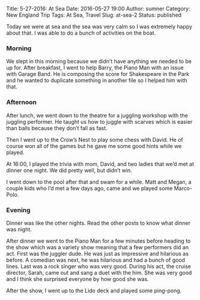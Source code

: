 Title: 5-27-2016: At Sea
Date: 2016-05-27 19:00
Author: sumner
Category: New England Trip
Tags: At Sea, Travel
Slug: at-sea-2
Status: published

Today we were at sea and the sea was very calm so I was extremely happy
about that. I was able to do a bunch of activities on the boat.

### Morning

We slept in this morning because we didn’t have anything we needed to be
up for. After breakfast, I went to help Barry, the Piano Man with an
issue with Garage Band. He is composing the score for Shakespeare in the
Park and he wanted to duplicate something in another file so I helped
him with that.

### Afternoon

After lunch, we went down to the theatre for a juggling workshop with
the juggling performer. He taught us how to juggle with scarves which is
easier than balls because they don’t fall as fast.

Then I went up to the Crow’s Nest to play some chess with David. He of
course won all of the games but he gave me some good hints while we
played.

At 16:00, I played the trivia with mom, David, and two ladies that we’d
met at dinner one night. We did pretty well, but didn’t win.

I went down to the pool after that and swam for a while. Matt and Megan,
a couple kids who I’d met a few days ago, came and we played some
Marco-Polo.

### Evening

Dinner was like the other nights. Read the other posts to know what
dinner was night.

After dinner we went to the Piano Man for a few minutes before heading
to the show which was a variety show meaning that a few performers did
an act. First was the juggler dude. He was just as impressive and
hilarious as before. A comedian was next, he was hilarious and had a
bunch of good lines. Last was a rock singer who was very good. During
his act, the cruise director, Sarah, came out and sang a duet with the
him. She was very good and I think she surprised everyone by how good
she was.

After the show, I went up to the Lido deck and played some ping-pong.
